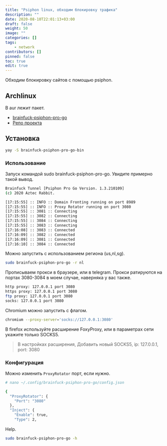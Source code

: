 ```yaml
---
title: "Psiphon linux, обходим блокировку трафика"
description: ""
date: 2020-08-10T22:01:13+03:00
draft: false
weight: 50
image: ""
categories: []
tags:
    - network
contributors: []
pinned: false
toc: true
edit: true
---
```


Обходим блокировку сайтов с помощью psiphon.

## Archlinux

В aur лежит пакет.

- [brainfuck-psiphon-pro-go](https://aur.archlinux.org/packages/brainfuck-psiphon-pro-go-bin/)
- [Репо проекта](https://github.com/aztecrabbit/brainfuck-psiphon-pro-go)

## Установка

```bash
yay -S brainfuck-psiphon-pro-go-bin
```

### Использование

Запуск командой sudo brainfuck-psiphon-pro-go. Увидите примерно такой вывод.

```bash
Brainfuck Tunnel [Psiphon Pro Go Version. 1.3.210109]
(c) 2020 Aztec Rabbit.

[17:15:55] :: INFO :: Domain Fronting running on port 8989
[17:15:55] :: INFO :: Proxy Rotator running on port 3080
[17:15:55] :: 3081 :: Connecting
[17:15:55] :: 3082 :: Connecting
[17:15:55] :: 3084 :: Connecting
[17:15:55] :: 3083 :: Connecting
[17:16:08] :: 3083 :: Connected
[17:16:09] :: 3082 :: Connected
[17:16:09] :: 3081 :: Connected
[17:16:10] :: 3084 :: Connected
```

Можно запустить с использованием региона (us,nl,sg).

```bash
sudo brainfuck-psiphon-pro-go -r nl
```

Прописываем прокси в браузере, или в telegram. Прокси ратируются на портах 3080-3084 в моем случае, наверняка у вас также.

```bash
http proxy: 127.0.0.1 port 3080
https proxy: 127.0.0.1 port 3080
ftp proxy: 127.0.0.1 port 3080
socks: 127.0.0.1 port 3080
```

Chromium можно запустить с флагом.

```bash
chromium --proxy-server='socks://127.0.0.1:3080'
```

В firefox используйте расширение FoxyProxy, или в параметрах сети укажите только SOCKS5.

> В настройках расширения, Добавить новый SOCKS5, ip: 127.0.0.1, port: 3080

### Конфигурация

Можно изменить `ProxyRotator` порт, если нужно.

```bash
# nano ~/.config/brainfuck-psiphon-pro-go/config.json

{
  "ProxyRotator": {
    "Port": "3080"
  },
  "Inject": {
    "Enable": true,
    "Type": 2,
```

Help.

```bash
sudo brainfuck-psiphon-pro-go -h
```
